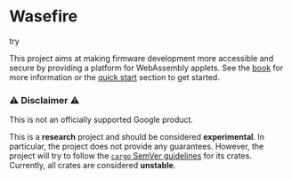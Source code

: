 # Wasefire
try

This project aims at making firmware development more accessible and secure by
providing a platform for WebAssembly applets. See the
[book](https://google.github.io/wasefire) for more information or the [quick
start](https://google.github.io/wasefire/quick) section to get started.

### :warning: Disclaimer :warning:

This is not an officially supported Google product.

This is a **research** project and should be considered **experimental**. In
particular, the project does not provide any guarantees. However, the project
will try to follow the [`cargo` SemVer
guidelines](https://doc.rust-lang.org/cargo/reference/semver.html) for its
crates. Currently, all crates are considered **unstable**.
